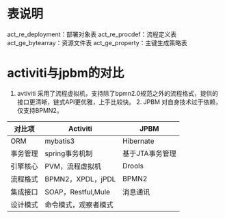 # 表说明
  act_re_deployment：部署对象表
  act_re_procdef：流程定义表
  act_ge_bytearray：资源文件表
  act_ge_property：主键生成策略表
  
 # activiti与jpbm的对比
   1. avtiviti
 	采用了流程虚拟机，支持除了bpmn2.0规范之外的流程格式，提供的接口更清晰，链式API更优雅，上手比较快。
    2. JPBM
    对自身技术过于依赖，仅支持BPMN2。


对比项		 |	Activiti				|	JPBM
------------|--------------------------|--------
ORM		    | 	mybatis3				| Hibernate
事务管理	|	spring事务机制			| 基于JTA事务管理
引擎核心	|	PVM，流程虚拟机			|Drools
流程格式	|	BPMN2，XPDL，jPDL			|BPMN2
集成接口	|	SOAP，Restful,Mule		|消息通讯
设计模式	|	命令模式，观察者模式		| 



